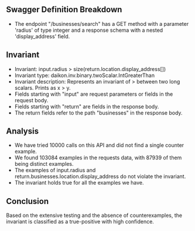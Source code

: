 ## Swagger Definition Breakdown
- The endpoint "/businesses/search" has a GET method with a parameter 'radius' of type integer and a response schema with a nested 'display_address' field.

## Invariant
- Invariant: input.radius > size(return.location.display_address[])
- Invariant type: daikon.inv.binary.twoScalar.IntGreaterThan
- Invariant description: Represents an invariant of > between two long scalars. Prints as x > y.
- Fields starting with "input" are request parameters or fields in the request body.
- Fields starting with "return" are fields in the response body.
- The return fields refer to the path "businesses" in the response body.

## Analysis
- We have tried 10000 calls on this API and did not find a single counter example.
- We found 103084 examples in the requests data, with 87939 of them being distinct examples.
- The examples of input.radius and return.businesses.location.display_address do not violate the invariant.
- The invariant holds true for all the examples we have.

## Conclusion
Based on the extensive testing and the absence of counterexamples, the invariant is classified as a true-positive with high confidence.
